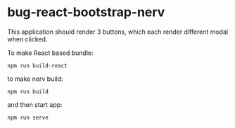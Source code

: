 # bug-react-bootstrap-nerv

This application should render 3 buttons, which each render different modal when clicked.

To make React based bundle:

```
npm run build-react
```

to make nerv build:

```
npm run build
```

and then start app:

```
npm run serve
```
